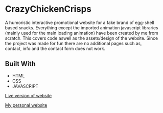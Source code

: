# CrazyChickenCrisps



A humoristic interactive promotional website for a fake brand of egg-shell based snacks. Everything except the imported animation javascript libraries (mainly used for the main loading animation) have been created by me from scratch. This covers code aswell as the assets/design of the website. Since the project was made for fun there are no additional pages such as, contact, info and the contact form does not work.



## Built With

*  HTML
*  CSS
*  JAVASCRIPT

[Live version of website](https://crazychickencrisps.netlify.com/) 
 
[My personal website](https://williamkalin.netlify.com/)
